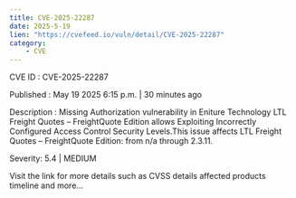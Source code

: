 ```yaml
---
title: CVE-2025-22287
date: 2025-5-19
lien: "https://cvefeed.io/vuln/detail/CVE-2025-22287"
category:
    - CVE
---
```


CVE ID : CVE-2025-22287

Published :  May 19
2025
6:15 p.m. | 30 minutes ago

Description : Missing Authorization vulnerability in Eniture Technology LTL Freight Quotes – FreightQuote Edition allows Exploiting Incorrectly Configured Access Control Security Levels.This issue affects LTL Freight Quotes – FreightQuote Edition: from n/a through 2.3.11.

Severity: 5.4 | MEDIUM

Visit the link for more details
such as CVSS details
affected products
timeline
and more...
